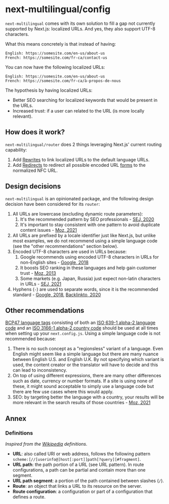 # next-multilingual/config

`next-multilingual` comes with its own solution to fill a gap not currently supported by Next.js: localized URLs. And yes, they
also support UTF-8 characters.

What this means concretely is that instead of having:

```
English: https://somesite.com/en-us/about-us
French: https://somesite.com/fr-ca/contact-us
```

You can now have the following localized URLs:

```
English: https://somesite.com/en-us/about-us
French: https://somesite.com/fr-ca/à-propos-de-nous
```

The hypothesis by having localized URLs:

- Better SEO searching for localized keywords that would be present in the URLs.
- Increased trust: if a user can related to the URL (is more locally relevant).


## How does it work?

`next-multilingual/router` does 2 things leveraging Next.js' current routing capability:

1) Add [Rewrites](https://nextjs.org/docs/api-reference/next.config.js/rewrites) to link localized URLs to the default language URLs.
2) Add [Redirects](https://nextjs.org/docs/api-reference/next.config.js/redirects) to redirect all possible encoded URL [forms](https://unicode.org/reports/tr15/) to the normalized NFC URL.

## Design decisions

`next-multilingual` is an opinionated package, and the following design decision have been considered for its `router`:

1) All URLs are lowercase (excluding dynamic route parameters):
    1) It's the recommended pattern by SEO professionals - [SEJ, 2020](https://www.searchenginejournal.com/url-capitalization-seo/)
    2) It's important to stay consistent with one pattern to avoid duplicate content issues - [Moz, 2021](https://moz.com/learn/seo/url)
2) All URLs are prefixed by a locale identifier just like Next.js, but unlike most examples, we do not recommend using a simple language code (see the "other recommendations" section below).
3) Encoded UTF-8 characters are used in URLs because:
    1) Google recommends using encoded UTF-8 characters in URLs for non-English sites - [Google, 2018](https://www.youtube.com/watch?v=74FiBesPkI4)
    2) It boosts SEO ranking in these languages and help gain customer trust - [Moz, 2013](https://moz.com/community/q/topic/30188/urls-in-greek-greeklish-or-english-what-is-the-best-way-to-get-great-ranking)
    3) Some markets (e.g. Japan, Russia) just expect non-latin characters in URLs - [SEJ, 2021](https://www.searchenginejournal.com/how-to-align-international-roadmap-with-google/)
34) Hyphens (`-`) are used to separate words, since it is the recommended standard - [Google, 2018](https://www.youtube.com/watch?v=74FiBesPkI4), [Backlinkto, 2020](https://backlinko.com/hub/seo/urls)

## Other recommendations

[BCP47 language tags](https://tools.ietf.org/search/bcp47) consisting of both an [ISO 639-1 alpha-2 language code](https://www.loc.gov/standards/iso639-2/php/code_list.php) and an [ISO 3166-1 alpha-2 country code](https://en.wikipedia.org/wiki/ISO_3166-1_alpha-2) should be used at all times when setting up your `next.config.js`. Using a simple language code is not recommended because:

1) There is no such concept as a "regionsless" variant of a language. Even English might seem like a simple language but there are many nuance between English U.S. and English U.K. By not specifying which variant is used, the content creator or the translator will have to decide and this can lead to inconsistency.
2) On top of using different expressions, there are many other differences such as date, currency or number formats. If a site is using none of these, it might sound acceptable to simply use a language code but there are few use cases where this would apply.
3) SEO: by targeting better the language with a country, your results will be more relevant in the search results of those countries - [Moz, 2021](https://moz.com/learn/seo/international-seo)

## Annex

### Definitions

_Inspired from the [Wikipedia](https://en.wikipedia.org/wiki/URL) definitions._

- **URL**: also called URI or web address, follows the following pattern
  `scheme:[//[userinfo@]host[:port]]path[?query][#fragment]`.
- **URL path**: the path portion of a URL (see URL pattern). In route configurations, a path can be partial and
  contain more than one segment.
- **URL path segment**: a portion of the path contained between slashes (`/`).
- **Route**: an object that links a URL to its resource on the server.
- **Route configuration**: a configuration or part of a configuration that defines a route.


